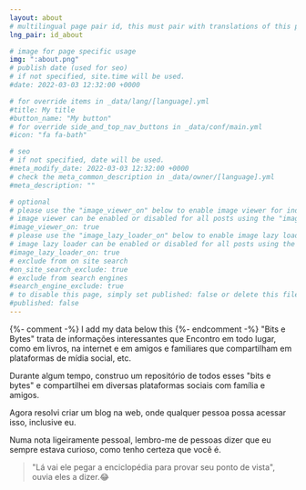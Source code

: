 ```yaml
---
layout: about
# multilingual page pair id, this must pair with translations of this page. (This name must be unique)
lng_pair: id_about

# image for page specific usage
img: ":about.png"
# publish date (used for seo)
# if not specified, site.time will be used.
#date: 2022-03-03 12:32:00 +0000

# for override items in _data/lang/[language].yml
#title: My title
#button_name: "My button"
# for override side_and_top_nav_buttons in _data/conf/main.yml
#icon: "fa fa-bath"

# seo
# if not specified, date will be used.
#meta_modify_date: 2022-03-03 12:32:00 +0000
# check the meta_common_description in _data/owner/[language].yml
#meta_description: ""

# optional
# please use the "image_viewer_on" below to enable image viewer for individual pages or posts (_posts/ or [language]/_posts folders).
# image viewer can be enabled or disabled for all posts using the "image_viewer_posts: true" setting in _data/conf/main.yml.
#image_viewer_on: true
# please use the "image_lazy_loader_on" below to enable image lazy loader for individual pages or posts (_posts/ or [language]/_posts folders).
# image lazy loader can be enabled or disabled for all posts using the "image_lazy_loader_posts: true" setting in _data/conf/main.yml.
#image_lazy_loader_on: true
# exclude from on site search
#on_site_search_exclude: true
# exclude from search engines
#search_engine_exclude: true
# to disable this page, simply set published: false or delete this file
#published: false
---
```


{%- comment -%} I add my data below this {%- endcomment -%}
"Bits e Bytes" trata de informações interessantes que
Encontro em todo lugar, como em livros, na internet e em amigos
e familiares que compartilham em plataformas de mídia social, etc.

Durante algum tempo, construo um repositório de todos esses
"bits e bytes" e compartilhei em diversas plataformas sociais com
família e amigos.

Agora resolvi criar um blog na web, onde qualquer pessoa possa acessar
isso, inclusive eu.

Numa nota ligeiramente pessoal, lembro-me de pessoas dizer que eu sempre
estava curioso, como tenho certeza que você é.

> "Lá vai ele pegar a enciclopédia para provar seu ponto de vista", ouvia
> eles a dizer.😂
